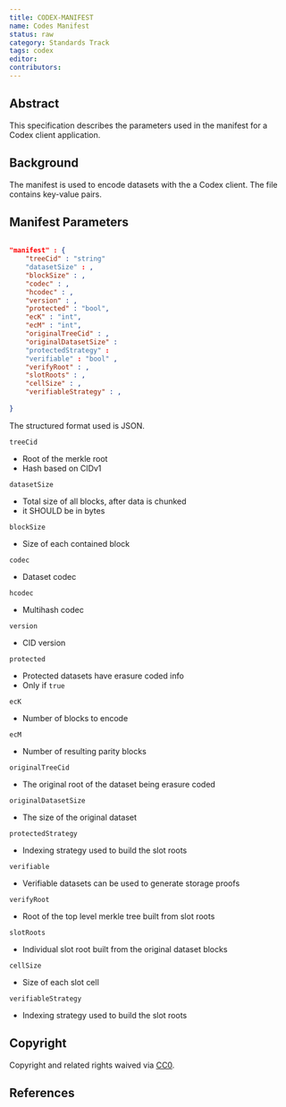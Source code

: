 ```yaml
---
title: CODEX-MANIFEST
name: Codes Manifest
status: raw
category: Standards Track
tags: codex
editor: 
contributors:
---
```


## Abstract

This specification describes the parameters used in the manifest for a Codex client application.

## Background
The manifest is used to encode datasets with the a Codex client. 
The file contains key-value pairs.


## Manifest Parameters

```json

"manifest" : {
	"treeCid" : "string"
	"datasetSize" : ,
	"blockSize" : ,
	"codec" : ,
	"hcodec" : ,
	"version" : ,
	"protected" : "bool",
	"ecK" : "int",
	"ecM" : "int",
	"originalTreeCid" : ,
	"originalDatasetSize" :
	"protectedStrategy" :
	"verifiable" : "bool" ,
	"verifyRoot" : ,
	"slotRoots" : ,
	"cellSize" : ,
	"verifiableStrategy" : ,
	
}


```

The structured format used is JSON.

`treeCid`

- Root of the merkle root
- Hash based on CIDv1

`datasetSize`

- Total size of all blocks, after data is chunked
- it SHOULD be in bytes

`blockSize`

- Size of each contained block

`codec`

- Dataset codec

`hcodec`

- Multihash codec

`version`

- CID version

`protected`

- Protected datasets have erasure coded info
- Only if `true`

`ecK`

- Number of blocks to encode

`ecM`

- Number of resulting parity blocks

`originalTreeCid`

- The original root of the dataset being erasure coded

`originalDatasetSize`

- The size of the original dataset

`protectedStrategy`

- Indexing strategy used to build the slot roots

`verifiable`

- Verifiable datasets can be used to generate storage proofs

`verifyRoot`

- Root of the top level merkle tree built from slot roots

`slotRoots`

- Individual slot root built from the original dataset blocks

`cellSize`

- Size of each slot cell

`verifiableStrategy`

- Indexing strategy used to build the slot roots

## Copyright

Copyright and related rights waived via [CC0](https://creativecommons.org/publicdomain/zero/1.0/).

## References

